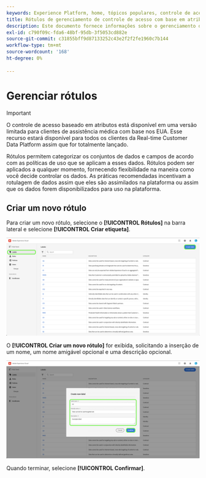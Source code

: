 ```yaml
---
keywords: Experience Platform, home, tópicos populares, controle de acesso, controle de acesso baseado em atributos, ABAC
title: Rótulos de gerenciamento de controle de acesso com base em atributos
description: Este documento fornece informações sobre o gerenciamento de rótulos por meio da interface de Permissões no Adobe Experience Cloud
exl-id: c790f09c-fda6-48bf-95db-3f5053cd882e
source-git-commit: c31855bff9d87133252c43e2f2f2fe1960c7b144
workflow-type: tm+mt
source-wordcount: '168'
ht-degree: 0%

---
```


# Gerenciar rótulos

>[!IMPORTANT]
>
>O controle de acesso baseado em atributos está disponível em uma versão limitada para clientes de assistência médica com base nos EUA. Esse recurso estará disponível para todos os clientes da Real-time Customer Data Platform assim que for totalmente lançado.

Rótulos permitem categorizar os conjuntos de dados e campos de acordo com as políticas de uso que se aplicam a esses dados. Rótulos podem ser aplicados a qualquer momento, fornecendo flexibilidade na maneira como você decide controlar os dados. As práticas recomendadas incentivam a rotulagem de dados assim que eles são assimilados na plataforma ou assim que os dados forem disponibilizados para uso na plataforma.

## Criar um novo rótulo

Para criar um novo rótulo, selecione o **[!UICONTROL Rótulos]** na barra lateral e selecione **[!UICONTROL Criar etiqueta]**.

![flac-new-label](../../images/flac-ui/create-label.png)

O **[!UICONTROL Criar um novo rótulo]** for exibida, solicitando a inserção de um nome, um nome amigável opcional e uma descrição opcional.

![new-label-info](../../images/flac-ui/new-label-info.png)

Quando terminar, selecione **[!UICONTROL Confirmar]**.
